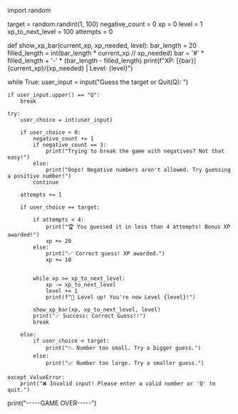 import random

target = random.randint(1, 100)
negative_count = 0
xp = 0
level = 1
xp_to_next_level = 100
attempts = 0

def show_xp_bar(current_xp, xp_needed, level):
    bar_length = 20
    filled_length = int(bar_length * current_xp // xp_needed)
    bar = '#' * filled_length + '-' * (bar_length - filled_length)
    print(f"XP: [{bar}] {current_xp}/{xp_needed} | Level: {level}")

while True:
    user_input = input("Guess the target or Quit(Q): ")

    if user_input.upper() == "Q":
        break

    try:
        user_choice = int(user_input)

        if user_choice < 0:
            negative_count += 1
            if negative_count == 3:
                print("Trying to break the game with negatives? Not that easy!")
            else:
                print("Oops! Negative numbers aren't allowed. Try guessing a positive number!")
            continue

        attempts += 1

        if user_choice == target:
            
            if attempts < 4:
                print("🏆 You guessed it in less than 4 attempts! Bonus XP awarded!")
                xp += 20
            else:
                print("✅ Correct guess! XP awarded.")
                xp += 10

           
            while xp >= xp_to_next_level:
                xp -= xp_to_next_level
                level += 1
                print(f"🎉 Level up! You're now Level {level}!")

            show_xp_bar(xp, xp_to_next_level, level)
            print("✅ Success: Correct Guess!!")
            break

        else:
            if user_choice < target:
                print("📉 Number too small. Try a bigger guess.")
            else:
                print("📈 Number too large. Try a smaller guess.")

    except ValueError:
        print("❌ Invalid input! Please enter a valid number or 'Q' to quit.")

print("-----GAME OVER-----")

